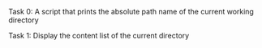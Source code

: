 Task 0: A script that prints the absolute path name of the current working directory

Task 1: Display the content list of the current directory

